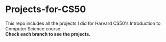 # Projects-for-CS50
This repo includes all the projects I did for Harvard CS50's Introduction to Computer Science course.  
**Check each branch to see the projects.**
